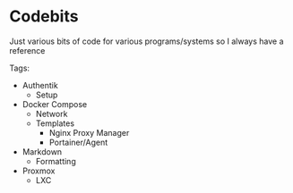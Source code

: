 # Codebits
Just various bits of code for various programs/systems so I always have a reference

Tags:
- Authentik
    - Setup
- Docker Compose
    - Network
    - Templates
        - Nginx Proxy Manager
        - Portainer/Agent
- Markdown
    - Formatting
- Proxmox
    - LXC